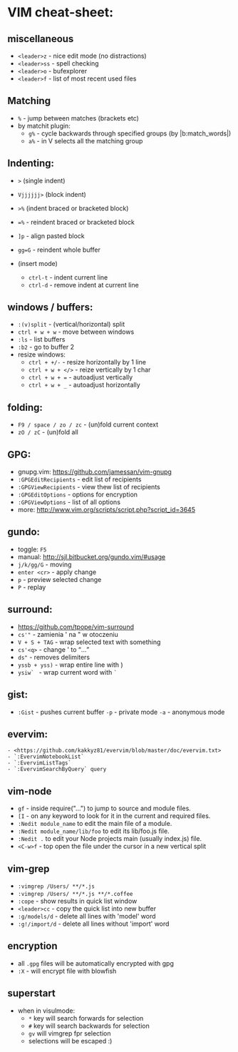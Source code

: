 # VIM cheat-sheet: #

## miscellaneous
- `<leader>z` - nice edit mode (no distractions)
- `<leader>ss` - spell checking
- `<leader>o` - bufexplorer
- `<leader>f` - list of most recent used files

## Matching
- `%` - jump between matches (brackets etc)
- by matchit plugin:
    - `g%` - cycle backwards through specified groups (by |b:match_words|)
    - `a%` - in V selects all the matching group

## Indenting: ##
- `>` (single indent)
- `Vjjjjjj>` (block indent)
- `>%` (indent braced or bracketed block)
- `=%` - reindent braced or bracketed block
- `]p` - align pasted block
- `gg=G` - reindent whole buffer

- (insert mode)
    - `ctrl-t` - indent current line
    - `ctrl-d` - remove indent at current line

## windows / buffers: ##
- `:(v)split` - (vertical/horizontal) split
- `ctrl + w + w` - move between windows
- `:ls` - list buffers
- `:b2` - go to buffer 2
- resize windows:
    - `ctrl + +/-` - resize horizontally by 1 line
    - `ctrl + w + </>` - reize vertically by 1 char
    - `ctrl + w + =` - autoadjust vertically
    - `ctrl + w + _` - autoadjust horizontally

## folding: ##
- `F9 / space / zo / zc` - (un)fold current context
- `zO / zC` - (un)fold all

## GPG: ##
- gnupg.vim: <https://github.com/jamessan/vim-gnupg>
- `:GPGEditRecipients` - edit list of recipients
- `:GPGViewRecipients` - view thew list of recipients
- `:GPGEditOptions` - options for encryption
- `:GPGViewOptions` - list of all options
- more: <http://www.vim.org/scripts/script.php?script_id=3645>

## gundo: ##
- toggle: `F5`
- manual: <http://sjl.bitbucket.org/gundo.vim/#usage>
- `j/k/gg/G` - moving
- `enter <cr>` - apply change
- `p` - preview selected change
- `P` - replay

## surround: ##
- <https://github.com/tpope/vim-surround>
- `cs'"` - zamienia ' na " w otoczeniu
- `V + S + TAG` - wrap selected text with something
- `cs'<q>` - change ' to <q>...</q>
- `ds"` - removes delimiters
- `yssb + yss)` - wrap entire line with )
- ``ysiw` `` - wrap current word with `` ` ``

## gist: ##
- `:Gist` - pushes current buffer
    `-p` - private mode
    `-a` - anonymous mode
## evervim: ##
    - <https://github.com/kakkyz81/evervim/blob/master/doc/evervim.txt>
    - `:EvervimNotebookList`
    - `:EvervimListTags`
    - `:EvervimSearchByQuery` query

## vim-node ##
- `gf` - inside require("...") to jump to source and module files.
- `[I` - on any keyword to look for it in the current and required files.
- `:Nedit module_name` to edit the main file of a module.
- `:Nedit module_name/lib/foo` to edit its lib/foo.js file.
- `:Nedit .` to edit your Node projects main (usually index.js) file.
- `<C-w>f` - top open the file under the cursor in a new vertical split

## vim-grep ##
- `:vimgrep /Users/ **/*.js`
- `:vimgrep /Users/ **/*.js **/*.coffee`
- `:cope` - show results in quick list window
- `<leader>cc` - copy the quick list into new buffer
- `:g/models/d` - delete all lines with 'model' word
- `:g!/import/d` - delete all lines without 'import' word

## encryption ##
- all `.gpg` files will be automatically encrypted with gpg
- `:X` - will encrypt file with blowfish

## superstart ##
- when in visulmode:
    - `*` key will search forwards for selection
    - `#` key will search backwards for selection
    - `gv` will vimgrep fpr selection
    - selections will be escaped :)
